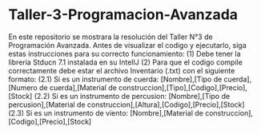 # Taller-3-Programacion-Avanzada
En este repositorio se mostrara la resolución del Taller N°3 de Programación Avanzada.
Antes de visualizar el codigo y ejecutarlo, siga estas instrucciones para su correcto funcionamiento:
  (1) Debe tener la libreria Stducn 7.1 instalada en su IntelIJ
  (2) Para que el codigo compile correctamente debe estar el archivo Inventario (.txt)
      con el siguiente formato:
      (2.1) Si es un instrumento de cuerda: [Nombre],[Tipo de cuerda],[Numero de cuerda],[Material de construccion],[Tipo],[Codigo],[Precio],[Stock]
      (2.2) Si es un instrumento de percusion: [Nombre],[Tipo de percusion],[Material de construccion],[Altura],[Codigo],[Precio],[Stock]
      (2.3) Si es un instrumento de viento: [Nombre],[Material de construccion],[Codigo],[Precio],[Stock]

